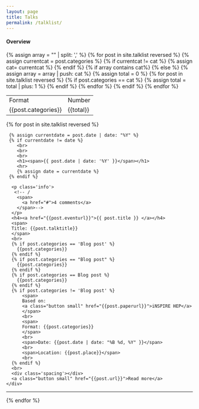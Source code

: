```yaml
---
layout: page
title: Talks
permalink: /talklist/
---
```




<div>
    <h4>Overview</h4>
        <table>
            <tr>
                <td>Format</td>
                <td>Number</td>
            </tr>
            {% assign array = "" | split: ',' %}
            {%  for post in site.talklist reversed %}
                {% assign currentcat = post.categories %}
                {% if currentcat != cat %}
                   {% assign cat= currentcat %} 
                {% endif %}
                {% if array contains cat%}
                {% else %}
                    {% assign array = array | push: cat %}
                    {% assign total = 0 %}
                    {%  for post in site.talklist reversed %}
                        {% if post.categories == cat %}
                            {% assign total = total | plus: 1 %}
                        {% endif %}
                    {% endfor %}
                    <tr>
                      <td> {{post.categories}} </td>
                      <td> {{total}} </td>
                    </tr>
                {% endif %}
              {% endfor %}
        </table>
</div>

    

{%  for post in site.talklist reversed %}
  <div class='big mod modBlogPost no_bg'>
    <div class='content'>
    
     {% assign currentdate = post.date | date: "%Y" %}
     {% if currentdate != date %}
        <br>
        <br>
        <br>
        <h1><span>{{ post.date | date: '%Y' }}</span></h1>
        <hr>
        {% assign date = currentdate %} 
     {% endif %}
     
      <p class='info'>
       <!-- /
        <span>
          <a href="#">4 comments</a>
        </span>-->
      </p>
      <h4><a href="{{post.eventurl}}">{{ post.title }} </a></h4>
      <span>
      Title: {{post.talktitle}}
      </span>
      <br>
      {% if post.categories == 'Blog post' %}
        {{post.categories}}
      {% endif %}
      {% if post.categories == "Blog post" %}
        {{post.categories}}
      {% endif %}
      {% if post.categories == Blog post %}
        {{post.categories}}
      {% endif %}
      {% if post.categories != 'Blog post' %}
          <span>
          Based on:
          <a class="button small" href="{{post.paperurl}}">iNSPIRE HEP</a>
          </span>
          <br>
          <span>
          Format: {{post.categories}}
          </span>
          <br>
          <span>Date: {{post.date | date: "%B %d, %Y" }}</span>
          <br>
          <span>Location: {{post.place}}</span>
          <br>
      {% endif %}
      <br>
      <div class='spacing'></div>
      <a class="button small" href="{{post.url}}">Read more</a>
    </div>
  </div>
  <hr>
  <div class='two spacing'></div>
{% endfor %}


<div class='four spacing'></div>


